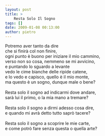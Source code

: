 ```yaml
---
layout: post
title: >
    Resta Solo Il Sogno
tags: []
date: 2009-01-08 00:13:00
author: pietro
---
```

Potremo aver tanto da dire<br/>che si finirà col non finire,<br/>ogni punto è buono per iniziare il mio cammino,<br/>verso non so cosa, nemmeno se mi avvicino,<br/>e puntando lo sguardo a levante<br/>vedo le cime bianche delle ripide catene,<br/>e lo vedo e capisco, quello è il mio monte,<br/>ma questo è un sogno, dunque male o bene?<br/><br/>Resta solo il sogno ad indicarmi dove andare,<br/>sarà lui il primo, o la mia mano a tremare?<br/><br/>Resta solo il sogno a dirmi adesso cosa dire,<br/>e quando mi avrà detto tutto saprò tacere?<br/><br/>Resta solo il sogno a scoprire le mie carte,<br/>e come potrò fare senza questa o quella arte?
